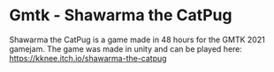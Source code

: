 # Gmtk - Shawarma the CatPug
Shawarma the CatPug is a game made in 48 hours for the GMTK 2021 gamejam.
The game was made in unity and can be played here:
https://kknee.itch.io/shawarma-the-catpug

